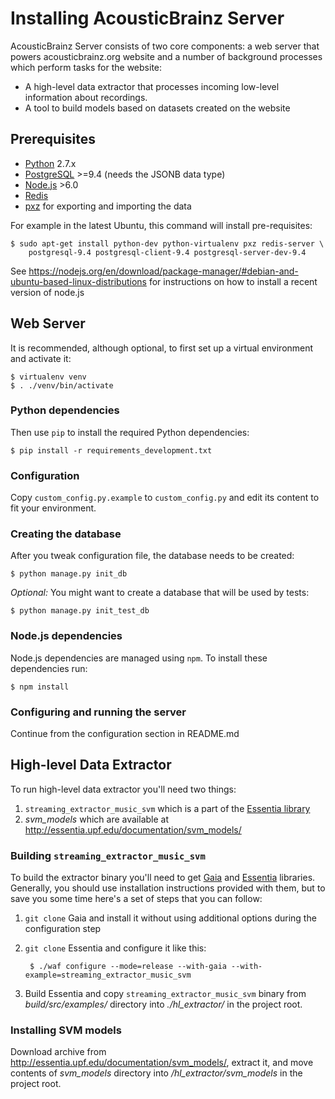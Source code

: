 Installing AcousticBrainz Server
================================

AcousticBrainz Server consists of two core components: a web server that powers
acousticbrainz.org website and a number of background processes which perform
tasks for the website:

 * A high-level data extractor that processes incoming low-level information about recordings.
 * A tool to build models based on datasets created on the website

## Prerequisites

* [Python](https://www.python.org/) 2.7.x
* [PostgreSQL](http://www.postgresql.org/) >=9.4 (needs the JSONB data type)
* [Node.js](https://nodejs.org/en/) >6.0
* [Redis](https://redis.io)
* [pxz](http://manpages.ubuntu.com/manpages/trusty/man1/pxz.1.html) for
exporting and importing the data

For example in the latest Ubuntu, this command will install pre-requisites:

    $ sudo apt-get install python-dev python-virtualenv pxz redis-server \
        postgresql-9.4 postgresql-client-9.4 postgresql-server-dev-9.4

See https://nodejs.org/en/download/package-manager/#debian-and-ubuntu-based-linux-distributions for instructions on how to install a recent version of node.js

## Web Server

It is recommended, although optional, to first set up a virtual environment and
activate it:

    $ virtualenv venv
    $ . ./venv/bin/activate

### Python dependencies

Then use `pip` to install the required Python dependencies:

    $ pip install -r requirements_development.txt

### Configuration

Copy `custom_config.py.example` to `custom_config.py` and edit its content to fit your
environment.

### Creating the database

After you tweak configuration file, the database needs to be created:

    $ python manage.py init_db

*Optional:* You might want to create a database that will be used by tests:

    $ python manage.py init_test_db

### Node.js dependencies

Node.js dependencies are managed using `npm`. To install these dependencies run:

    $ npm install

### Configuring and running the server

Continue from the configuration section in README.md

## High-level Data Extractor

To run high-level data extractor you'll need two things:

1. `streaming_extractor_music_svm` which is a part of the [Essentia library](http://essentia.upf.edu/)
2. *svm_models* which are available at http://essentia.upf.edu/documentation/svm_models/

### Building `streaming_extractor_music_svm`

To build the extractor binary you'll need to get [Gaia](https://github.com/MTG/gaia)
and [Essentia](https://github.com/MTG/essentia) libraries. Generally, you should
use installation instructions provided with them, but to save you some time
here's a set of steps that you can follow:

1. `git clone` Gaia and install it without using additional options during the
configuration step

2. `git clone` Essentia and configure it like this:

        $ ./waf configure --mode=release --with-gaia --with-example=streaming_extractor_music_svm

3. Build Essentia and copy `streaming_extractor_music_svm` binary from *build/src/examples/*
directory into *./hl_extractor/* in the project root.

### Installing SVM models

Download archive from http://essentia.upf.edu/documentation/svm_models/, extract
it, and move contents of *svm_models* directory into */hl_extractor/svm_models*
in the project root.
